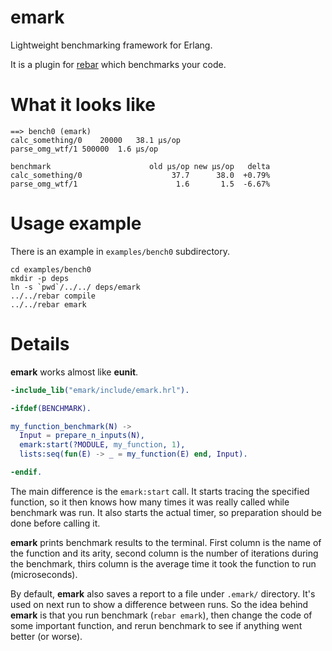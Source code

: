 emark
=====

Lightweight benchmarking framework for Erlang.

It is a plugin for [rebar](https://github.com/basho/rebar) which
benchmarks your code.

What it looks like
==================

```
==> bench0 (emark)
calc_something/0	20000	38.1 µs/op
parse_omg_wtf/1	500000	1.6 µs/op

benchmark                      old µs/op new µs/op   delta
calc_something/0                    37.7      38.0  +0.79%
parse_omg_wtf/1                      1.6       1.5  -6.67%
```

Usage example
=============

There is an example in `examples/bench0` subdirectory.

    cd examples/bench0
    mkdir -p deps
    ln -s `pwd`/../../ deps/emark
    ../../rebar compile
    ../../rebar emark

Details
=======

**emark** works almost like **eunit**.

```erlang
-include_lib("emark/include/emark.hrl").

-ifdef(BENCHMARK).

my_function_benchmark(N) ->
  Input = prepare_n_inputs(N),
  emark:start(?MODULE, my_function, 1),
  lists:seq(fun(E) -> _ = my_function(E) end, Input).

-endif.
```

The main difference is the `emark:start` call. It starts tracing the
specified function, so it then knows how many times it was really
called while benchmark was run. It also starts the actual timer, so
preparation should be done before calling it.

**emark** prints benchmark results to the terminal. First column is
the name of the function and its arity, second column is the number of
iterations during the benchmark, thirs column is the average time it
took the function to run (microseconds).

By default, **emark** also saves a report to a file under `.emark/`
directory. It's used on next run to show a difference between runs.
So the idea behind **emark** is that you run benchmark (`rebar
emark`), then change the code of some important function, and rerun
benchmark to see if anything went better (or worse).
